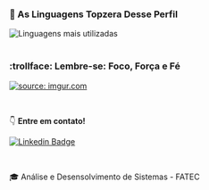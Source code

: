 ### :rainbow: As Linguagens Topzera Desse Perfil

<img src="https://github-readme-stats.vercel.app/api/top-langs/?username=beatriz-dadalto&layout=compact&theme=light&hide_border=true&cache_seconds=2000" title="Linguagens mais utilizadas" alt="Linguagens mais utilizadas" />

<br />


<br />

### :trollface: Lembre-se: Foco, Força e Fé

<a href="https://imgur.com/JcefkJX"><img src="https://i.imgur.com/JcefkJX.jpg" title="source: imgur.com" /></a>


<br />

:point_down: **Entre em contato!**

[![Linkedin Badge](https://img.shields.io/badge/-LinkedIn-blue?style=for-the-badge&logo=Linkedin&logoColor=white&link=https://www.linkedin.com/in/beatriz-dadalto)](https://www.linkedin.com/in/beatriz-dadalto)

<br />

:mortar_board: Análise e Desensolvimento de Sistemas - FATEC

